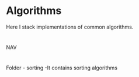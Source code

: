 # Algorithms
Here I stack implementations of common algorithms.
#
NAV
#
Folder - sorting
-It contains sorting algorithms
